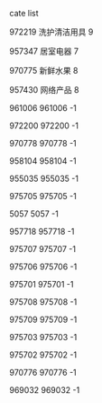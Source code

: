 cate list

972219 洗护清洁用具 9

957347 居室电器 7

970775 新鲜水果 8

957430 网络产品 8

961006 961006 -1

972200 972200 -1

970778 970778 -1

958104 958104 -1

955035 955035 -1

975705 975705 -1

5057 5057 -1

957718 957718 -1

975707 975707 -1

975706 975706 -1

975701 975701 -1

975708 975708 -1

975709 975709 -1

975703 975703 -1

975702 975702 -1

970776 970776 -1

969032 969032 -1

